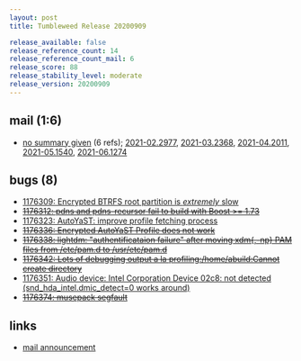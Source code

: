 ```yaml
---
layout: post
title: Tumbleweed Release 20200909

release_available: false
release_reference_count: 14
release_reference_count_mail: 6
release_score: 88
release_stability_level: moderate
release_version: 20200909
---
```


## mail (1:6)

- [no summary given](https://lists.opensuse.org/archives/list/factory@lists.opensuse.org/thread/WP3TN2377QFXJFCFARCBSGMPTKSCSI2I) (6 refs); [2021-02.2977](https://lists.opensuse.org/archives/list/factory@lists.opensuse.org/thread/WP3TN2377QFXJFCFARCBSGMPTKSCSI2I), [2021-03.2368](https://lists.opensuse.org/archives/list/factory@lists.opensuse.org/thread/WP3TN2377QFXJFCFARCBSGMPTKSCSI2I), [2021-04.2011](https://lists.opensuse.org/archives/list/factory@lists.opensuse.org/thread/WP3TN2377QFXJFCFARCBSGMPTKSCSI2I), [2021-05.1540](https://lists.opensuse.org/archives/list/factory@lists.opensuse.org/thread/WP3TN2377QFXJFCFARCBSGMPTKSCSI2I), [2021-06.1274](https://lists.opensuse.org/archives/list/factory@lists.opensuse.org/thread/WP3TN2377QFXJFCFARCBSGMPTKSCSI2I)

## bugs (8)

<!--more-->

- [1176309: Encrypted BTRFS root partition is *extremely* slow](https://bugzilla.opensuse.org/show_bug.cgi?id=1176309)
- ~~[1176312: pdns and pdns-recursor fail to build with Boost >= 1.73](https://bugzilla.opensuse.org/show_bug.cgi?id=1176312)~~
- [1176323: AutoYaST: improve profile fetching process](https://bugzilla.opensuse.org/show_bug.cgi?id=1176323)
- ~~[1176336: Encrypted AutoYaST Profile does not work](https://bugzilla.opensuse.org/show_bug.cgi?id=1176336)~~
- ~~[1176338: lightdm: "authentificataion failure" after moving xdm{,-np} PAM files from /etc/pam.d to /usr/etc/pam.d](https://bugzilla.opensuse.org/show_bug.cgi?id=1176338)~~
- ~~[1176342: Lots of debugging output a la profiling:/home/abuild:Cannot create directory](https://bugzilla.opensuse.org/show_bug.cgi?id=1176342)~~
- [1176351: Audio device: Intel Corporation Device 02c8: not detected (snd_hda_intel.dmic_detect=0 works around)](https://bugzilla.opensuse.org/show_bug.cgi?id=1176351)
- ~~[1176374: musepack segfault](https://bugzilla.opensuse.org/show_bug.cgi?id=1176374)~~



## links

- [mail announcement](https://lists.opensuse.org/archives/list/factory@lists.opensuse.org/thread/WP3TN2377QFXJFCFARCBSGMPTKSCSI2I)
